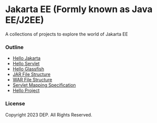 # Jakarta EE (Formly known as Java EE/J2EE)

A collections of projects to explore the world of Jakarta EE

### Outline
- [Hello Jakarta](/hello-jakarta)
- [Hello Servlet](/hello-servlet)
- [Hello Glassfish](/hello-glassfish)
- [JAR File Structure](/jar-file-structure)
- [WAR File Structure](/war-file-structure)
- [Servlet Mapping Specification](/mapping-specification)
- [Hello Project](/hello-project)

### License
Copyright 2023 DEP. All Rights Reserved.
